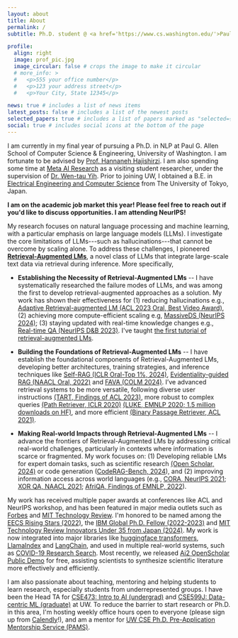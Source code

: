 ```yaml
---
layout: about
title: About
permalink: /
subtitle: Ph.D. student @ <a href='https://www.cs.washington.edu/'>Paul G. Allen School of Computer Science & Engineering, University of Washington</a><br>Visiting Student Researcher @ <a href='https://ai.meta.com/'>Meta AI</a>

profile:
  align: right
  image: prof_pic.jpg
  image_circular: false # crops the image to make it circular
  # more_info: >
  #   <p>555 your office number</p>
  #   <p>123 your address street</p>
  #   <p>Your City, State 12345</p>

news: true # includes a list of news items
latest_posts: false # includes a list of the newest posts
selected_papers: true # includes a list of papers marked as "selected={true}"
social: true # includes social icons at the bottom of the page
---
```


<!-- Write your biography here. Tell the world about yourself. Link to your favorite [subreddit](http://reddit.com). You can put a picture in, too. The code is already in, just name your picture `prof_pic.jpg` and put it in the `img/` folder.

Put your address / P.O. box / other info right below your picture. You can also disable any of these elements by editing `profile` property of the YAML header of your `_pages/about.md`. Edit `_bibliography/papers.bib` and Jekyll will render your [publications page](/al-folio/publications/) automatically.

Link to your social media connections, too. This theme is set up to use [Font Awesome icons](https://fontawesome.com/) and [Academicons](https://jpswalsh.github.io/academicons/), like the ones below. Add your Facebook, Twitter, LinkedIn, Google Scholar, or just disable all of them. -->

I am currently in my final year of pursuing a Ph.D. in NLP at Paul G. Allen School of Computer Science & Engineering, University of Washington. I am fortunate to be advised by [Prof. Hannaneh Hajishirzi](https://homes.cs.washington.edu/~hannaneh/index.html). I am also spending some time at [Meta AI Research](https://ai.meta.com/research/) as a visiting student researcher, under the supervision of [Dr. Wen-tau Yih](https://scottyih.org/). Prior to joining UW, I obtained a B.E. in [Electrical Engineering and Computer Science](https://www.ee.t.u-tokyo.ac.jp/en/) from The University of Tokyo, Japan.

**I am on the academic job market this year! Please feel free to reach out if you'd like to discuss opportunities. I am attending NeurIPS!**

My research focuses on natural language processing and machine learning, with a particular emphasis on large language models (LLMs). I investigate the core limitations of LLMs---such as hallucinations---that cannot be overcome by scaling alone. To address these challenges, I pioneered [**Retrieval-Augmented LMs**](https://acl2023-retrieval-lm.github.io/), a novel class of LLMs that integrate large-scale text data via retrieval during inference. More specifically,

- **Establishing the Necessity of Retrieval-Augmented LMs** -- I have systematically researched the failure modes of LLMs, and was among the first to develop retrieval-augmented approaches as a solution. My work has shown their effectiveness for (1) reducing hallucinations e.g.,  [Adaptive Retrieval-augmented LM (ACL 2023 Oral, Best Video Award)](https://arxiv.org/abs/2212.10511), (2) achieving more compute-efficient scaling e.g, [MassiveDS (NeurIPS 2024)](https://huggingface.co/papers/2407.12854); (3) staying updated with real-time knowledge changes e.g., [Real-time QA (NeurIPS D&B 2023)](https://arxiv.org/abs/2207.13332). I've taught [the first tutorial of retrieval-augmented LMs](https://acl2023-retrieval-lm.github.io/).

- **Building the Foundations of Retrieval-Augmented LMs** -- I have establish the foundational components of Retrieval-Augmented LMs, developing better architectures, training strategies, and inference techniques like [Self-RAG (ICLR Oral-Top 1%, 2024)](https://arxiv.org/abs/2310.11511), [Evidentiality-guided RAG (NAACL Oral, 2022)](https://arxiv.org/abs/2112.08688) and [FAVA (COLM 2024)](https://arxiv.org/abs/2401.06855). I’ve advanced retrieval systems to be more versatile, following diverse user instructions [(TART, Findings of ACL 2023)](https://arxiv.org/abs/2211.09260), more robust to complex queries [(Path Retriever, ICLR 2020)](https://openreview.net/forum?id=SJgVHkrYDH) [(LUKE, EMNLP 2020; 1.5 million downloads on HF)](https://arxiv.org/abs/2010.01057), and more efficient [(Binary Passage Retriever, ACL 2021)](https://arxiv.org/abs/2106.00882).


- **Making Real-world Impacts through Retrieval-Augmented LMs** -- I advance the frontiers of Retrieval-Augmented LMs by addressing critical real-world challenges, particularly in contexts where information is scarce or fragmented. My work focuses on: (1) Developing reliable LMs for expert domain tasks, such as scientific research [(Open Scholar, 2024)](https://allenai.org/blog/openscholar) or code generation ([CodeRAG-Bench, 2024](https://code-rag-bench.github.io/)), and (2) improving information access across world languages (e.g., [CORA, NeurIPS 2021](https://arxiv.org/abs/2107.11976); [XOR QA, NAACL 2021](https://arxiv.org/abs/2010.11856); [AfriQA, Findings of EMNLP, 2022](https://arxiv.org/abs/2305.06897)).


My work has received multiple paper awards at conferences like ACL and NeurIPS workshop, and has been featured in major media outlets such as [Forbes](https://www.forbes.com/councils/forbestechcouncil/2024/07/30/how-rag-powered-ai-applications-have-a-positive-impact-on-businesses/) and [MIT Technology Review](https://www.technologyreview.com/2018/02/05/145813/100000-happy-moments/). I'm honored to be named among the [EECS Rising Stars (2022)](https://risingstars.utexas.edu/profiles/akari-asai), the [IBM Global Ph.D. Fellow (2022-2023)](https://news.cs.washington.edu/2022/10/20/lost-in-translation-no-more-ibm-fellowship-winner-akari-asai-asks-and-answers-big-questions-in-nlp-to-expand-information-access-to-all/) and [MIT Technology Review Innovators Under 35 from Japan (2024)](https://www.technologyreview.jp/l/innovators_jp/348573/akari-asai/). My work is now integrated into major libraries like [huggingface transformers](https://huggingface.co/docs/transformers/en/model_doc/luke), [LlamaIndex](https://docs.llamaindex.ai/en/stable/api_reference/packs/self_rag/) and [LangChain](https://blog.langchain.dev/agentic-rag-with-langgraph/), and used in multiple real-world systems, such as [COVID-19 Research Search](https://www.salesforce.com/news/stories/salesforce-research-develops-new-search-engine-to-support-the-fight-against-covid-19/). Most recently, we released [Ai2 OpenScholar Public Demo](https://openscholar.allen.ai/) for free, assisting scientists to synthesize scientific literature more effectively and efficiently.

I am also passionate about teaching, mentoring and helping students to learn research, especially students from underrepresented groups.
I have been the Head TA for [CSE473: Intro to AI (undergrad)](https://courses.cs.washington.edu/courses/cse473/23au/) and [CSE599J: Data-centric ML (graduate)](https://koh.pw/cse599j/) at UW. To reduce the barrier to start research or Ph.D. in this area, I'm hosting weekly office hours open to everyone (please sign up from [Calendly](https://calendly.com/akari-asai/office-hour)!), and am a mentor for [UW CSE Ph.D. Pre-Application Mentorship Service (PAMS)](https://www.cs.washington.edu/academics/phd/admissions/pams). 
